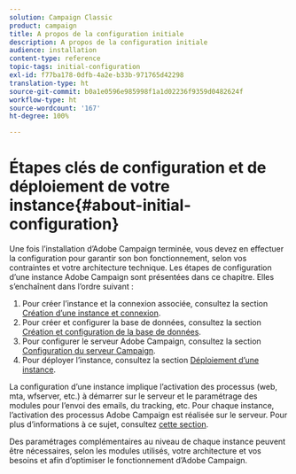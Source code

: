 ```yaml
---
solution: Campaign Classic
product: campaign
title: A propos de la configuration initiale
description: A propos de la configuration initiale
audience: installation
content-type: reference
topic-tags: initial-configuration
exl-id: f77ba178-0dfb-4a2e-b33b-971765d42298
translation-type: ht
source-git-commit: b0a1e0596e985998f1a1d02236f9359d0482624f
workflow-type: ht
source-wordcount: '167'
ht-degree: 100%

---
```


# Étapes clés de configuration et de déploiement de votre instance{#about-initial-configuration}

Une fois l’installation d’Adobe Campaign terminée, vous devez en effectuer la configuration pour garantir son bon fonctionnement, selon vos contraintes et votre architecture technique. Les étapes de configuration d’une instance Adobe Campaign sont présentées dans ce chapitre. Elles s’enchaînent dans l’ordre suivant :

1. Pour créer l’instance et la connexion associée, consultez la section [Création d’une instance et connexion](../../installation/using/creating-an-instance-and-logging-on.md).
1. Pour créer et configurer la base de données, consultez la section [Création et configuration de la base de données](../../installation/using/creating-and-configuring-the-database.md).
1. Pour configurer le serveur Adobe Campaign, consultez la section [Configuration du serveur Campaign](../../installation/using/configuring-campaign-server.md).
1. Pour déployer l’instance, consultez la section [Déploiement d’une instance](../../installation/using/deploying-an-instance.md).

La configuration d’une instance implique l’activation des processus (web, mta, wfserver, etc.) à démarrer sur le serveur et le paramétrage des modules pour l’envoi des emails, du tracking, etc. Pour chaque instance, l’activation des processus Adobe Campaign est réalisée sur le serveur. Pour plus d’informations à ce sujet, consultez [cette section](../../installation/using/configuring-campaign-server.md#enabling-processes).

Des paramétrages complémentaires au niveau de chaque instance peuvent être nécessaires, selon les modules utilisés, votre architecture et vos besoins et afin d’optimiser le fonctionnement d’Adobe Campaign.
